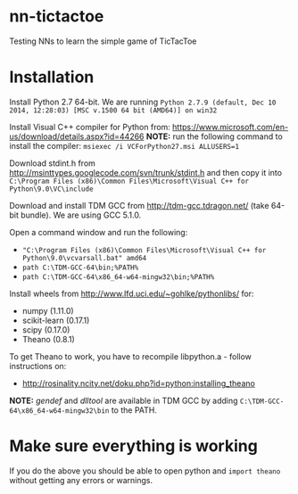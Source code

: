 # nn-tictactoe
Testing NNs to learn the simple game of TicTacToe


# Installation

Install Python 2.7 64-bit. We are running `Python 2.7.9 (default, Dec 10 2014, 12:28:03) [MSC v.1500 64 bit (AMD64)] on win32`

Install Visual C++ compiler for Python from: <https://www.microsoft.com/en-us/download/details.aspx?id=44266> **NOTE:** run the following command to install the compiler: `msiexec /i VCForPython27.msi ALLUSERS=1`

Download stdint.h from http://msinttypes.googlecode.com/svn/trunk/stdint.h and then copy it into `C:\Program Files (x86)\Common Files\Microsoft\Visual C++ for Python\9.0\VC\include`

Download and install TDM GCC from http://tdm-gcc.tdragon.net/ (take 64-bit bundle). We are using GCC 5.1.0.

Open a command window and run the following:

* `"C:\Program Files (x86)\Common Files\Microsoft\Visual C++ for Python\9.0\vcvarsall.bat" amd64`
* `path C:\TDM-GCC-64\bin;%PATH%`
* `path C:\TDM-GCC-64\x86_64-w64-mingw32\bin;%PATH%`

Install wheels from http://www.lfd.uci.edu/~gohlke/pythonlibs/ for:

* numpy (1.11.0)
* scikit-learn (0.17.1)
* scipy (0.17.0)
* Theano (0.8.1)

To get Theano to work, you have to recompile libpython.a - follow instructions on:

* http://rosinality.ncity.net/doku.php?id=python:installing_theano

**NOTE:** *gendef* and *dlltool* are available in TDM GCC by adding `C:\TDM-GCC-64\x86_64-w64-mingw32\bin` to the PATH.

# Make sure everything is working

If you do the above you should be able to open python and `import theano` without getting any errors or warnings.